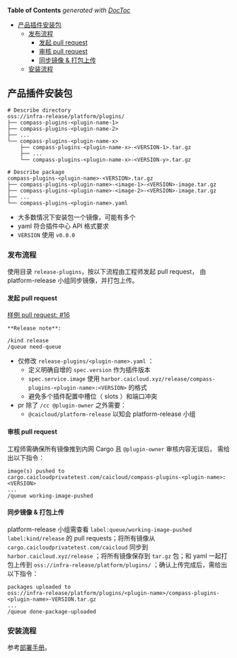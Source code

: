 <!-- START doctoc generated TOC please keep comment here to allow auto update -->
<!-- DON'T EDIT THIS SECTION, INSTEAD RE-RUN doctoc TO UPDATE -->
**Table of Contents**  *generated with [DocToc](https://github.com/thlorenz/doctoc)*

- [产品插件安装包](#%E4%BA%A7%E5%93%81%E6%8F%92%E4%BB%B6%E5%AE%89%E8%A3%85%E5%8C%85)
  - [发布流程](#%E5%8F%91%E5%B8%83%E6%B5%81%E7%A8%8B)
    - [发起 pull request](#%E5%8F%91%E8%B5%B7-pull-request)
    - [审核 pull request](#%E5%AE%A1%E6%A0%B8-pull-request)
    - [同步镜像 & 打包上传](#%E5%90%8C%E6%AD%A5%E9%95%9C%E5%83%8F--%E6%89%93%E5%8C%85%E4%B8%8A%E4%BC%A0)
  - [安装流程](#%E5%AE%89%E8%A3%85%E6%B5%81%E7%A8%8B)

<!-- END doctoc generated TOC please keep comment here to allow auto update -->

## 产品插件安装包

```
# Describe directory
oss://infra-release/platform/plugins/
├── compass-plugins-<plugin-name-1>
├── compass-plugins-<plugin-name-2>
├── ...
└── compass-plugins-<plugin-name-x>
    ├── compass-plugins-<plugin-name-x>-<VERSION-1>.tar.gz
    ├── ...
    └── compass-plugins-<plugin-name-x>-<VERSION-y>.tar.gz

# Describe package
compass-plugins-<plugin-name>-<VERSION>.tar.gz
├── compass-plugins-<plugin-name>-<image-1>-<VERSION>-image.tar.gz
├── compass-plugins-<plugin-name>-<image-2>-<VERSION>-image.tar.gz
├── ...
└── compass-plugins-<plugin-name>.yaml
```

* 大多数情况下安装包一个镜像，可能有多个
* yaml 符合插件中心 API 格式要求
* `VERSION` 使用 `v0.0.0`

### 发布流程

使用目录 `release-plugins`，按以下流程由工程师发起 pull request，
由 platform-release 小组同步镜像，并打包上传。

#### 发起 pull request

[样例 pull request: #16](https://github.com/caicloud/compass-release/pull/16)

```
**Release note**:

/kind release
/queue need-queue
```

* 仅修改 `release-plugins/<plugin-name>.yaml` ：
  * 定义明确自增的 `spec.version` 作为插件版本
  * `spec.service.image` 使用 `harbor.caicloud.xyz/release/compass-plugins-<plugin-name>:<VERSION>` 的格式
  * 避免多个插件配置中槽位（ slots ）和端口冲突
* pr 除了 `/cc @plugin-owner` 之外需要：
  * `@caicloud/platform-release` 以知会 platform-release 小组

#### 审核 pull request

工程师需确保所有镜像推到内网 Cargo 且 `@plugin-owner` 审核内容无误后，
需给出以下指令：

```
image(s) pushed to
cargo.caicloudprivatetest.com/caicloud/compass-plugins-<plugin-name>:<VERSION>
...
/queue working-image-pushed
```

#### 同步镜像 & 打包上传

platform-release 小组需查看 `label:queue/working-image-pushed label:kind/release` 的
pull requests；将所有镜像从 `cargo.caicloudprivatetest.com/caicloud` 同步到
`harbor.caicloud.xyz/release` ；将所有镜像保存到 `tar.gz` 包；和 yaml 一起打包上传到
`oss://infra-release/platform/plugins/` ；确认上传完成后，需给出以下指令：
```
packages uploaded to
oss://infra-release/platform/plugins/<plugin-name>/compass-plugins-<plugin-name>-VERSION.tar.gz
...
/queue done-package-uploaded
```

### 安装流程

参考[部署手册](https://docs.google.com/document/d/1BrLNUsbSpDM_v4Owv97fLCnG_ccIA2eULu8_Sx80Eyc/edit#heading=h.7xi8jmnpt5br)。